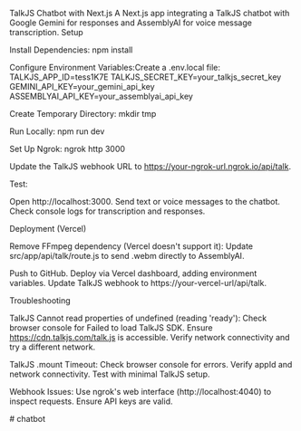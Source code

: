 TalkJS Chatbot with Next.js
A Next.js app integrating a TalkJS chatbot with Google Gemini for responses and AssemblyAI for voice message transcription.
Setup

Install Dependencies:
npm install


Configure Environment Variables:Create a .env.local file:
TALKJS_APP_ID=tess1K7E
TALKJS_SECRET_KEY=your_talkjs_secret_key
GEMINI_API_KEY=your_gemini_api_key
ASSEMBLYAI_API_KEY=your_assemblyai_api_key


Create Temporary Directory:
mkdir tmp


Run Locally:
npm run dev


Set Up Ngrok:
ngrok http 3000

Update the TalkJS webhook URL to https://your-ngrok-url.ngrok.io/api/talk.

Test:

Open http://localhost:3000.
Send text or voice messages to the chatbot.
Check console logs for transcription and responses.



Deployment (Vercel)

Remove FFmpeg dependency (Vercel doesn't support it):
Update src/app/api/talk/route.js to send .webm directly to AssemblyAI.


Push to GitHub.
Deploy via Vercel dashboard, adding environment variables.
Update TalkJS webhook to https://your-vercel-url/api/talk.

Troubleshooting

TalkJS Cannot read properties of undefined (reading 'ready'):
Check browser console for Failed to load TalkJS SDK.
Ensure https://cdn.talkjs.com/talk.js is accessible.
Verify network connectivity and try a different network.


TalkJS .mount Timeout:
Check browser console for errors.
Verify appId and network connectivity.
Test with minimal TalkJS setup.


Webhook Issues:
Use ngrok's web interface (http://localhost:4040) to inspect requests.
Ensure API keys are valid.



#   c h a t b o t  
 